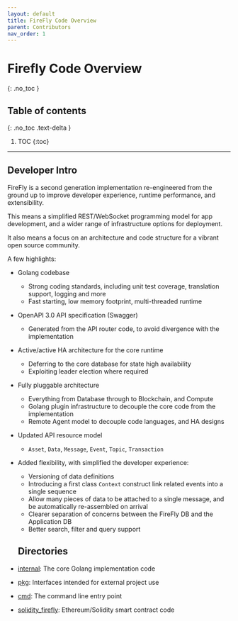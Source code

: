 ```yaml
---
layout: default
title: FireFly Code Overview
parent: Contributors
nav_order: 1
---
```


# Firefly Code Overview
{: .no_toc }

## Table of contents
{: .no_toc .text-delta }

1. TOC
{:toc}

---

## Developer Intro

FireFly is a second generation implementation re-engineered from the ground up to improve developer experience, runtime performance, and extensibility.

This means a simplified REST/WebSocket programming model for app development, and a wider range of infrastructure options for deployment.

It also means a focus on an architecture and code structure for a vibrant open source community.

A few highlights:

- Golang codebase
  - Strong coding standards, including unit test coverage, translation support, logging and more
  - Fast starting, low memory footprint, multi-threaded runtime
- OpenAPI 3.0 API specification (Swagger)
  - Generated from the API router code, to avoid divergence with the implementation
- Active/active HA architecture for the core runtime
  - Deferring to the core database for state high availability
  - Exploiting leader election where required
- Fully pluggable architecture
  - Everything from Database through to Blockchain, and Compute
  - Golang plugin infrastructure to decouple the core code from the implementation
  - Remote Agent model to decouple code languages, and HA designs
- Updated API resource model
  - `Asset`, `Data`, `Message`, `Event`, `Topic`, `Transaction`
- Added flexibility, with simplified the developer experience:
  - Versioning of data definitions
  - Introducing a first class `Context` construct link related events into a single sequence
  - Allow many pieces of data to be attached to a single message, and be automatically re-assembled on arrival
  - Clearer separation of concerns between the FireFly DB and the Application DB
  - Better search, filter and query support
  
  ## Directories
  
- [internal](https://github.com/hyperledger-labs/firefly/tree/main/internal): The core Golang implementation code
- [pkg](https://github.com/hyperledger-labs/firefly/tree/main/pkg): Interfaces intended for external project use
- [cmd](https://github.com/hyperledger-labs/firefly/tree/main/cmd): The command line entry point
- [solidity_firefly](https://github.com/hyperledger-labs/firefly/tree/main/solidity_firefly): Ethereum/Solidity smart contract code
